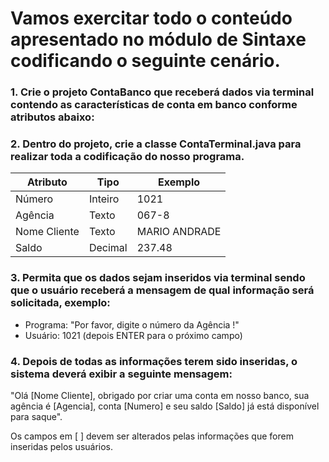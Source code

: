 # Vamos exercitar todo o conteúdo apresentado no módulo de Sintaxe codificando o seguinte cenário.

### 1. Crie o projeto ContaBanco que receberá dados via terminal contendo as características de conta em banco conforme atributos abaixo:

### 2. Dentro do projeto, crie a classe ContaTerminal.java para realizar toda a codificação do nosso programa.

| Atributo      | Tipo     | Exemplo       |
|--------------|---------|---------------|
| Número       | Inteiro | 1021          |
| Agência      | Texto   | 067-8         |
| Nome Cliente | Texto   | MARIO ANDRADE |
| Saldo        | Decimal | 237.48        |

### 3. Permita que os dados sejam inseridos via terminal sendo que o usuário receberá a mensagem de qual informação será solicitada, exemplo:
* Programa: "Por favor, digite o número da Agência !"
* Usuário: 1021 (depois ENTER para o próximo campo)

### 4. Depois de todas as informações terem sido inseridas, o sistema deverá exibir a seguinte mensagem:

"Olá [Nome Cliente], obrigado por criar uma conta em nosso banco, sua agência é [Agencia], conta [Numero] e seu saldo [Saldo] já está disponível para saque".

Os campos em [ ] devem ser alterados pelas informações que forem inseridas pelos usuários.